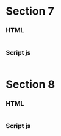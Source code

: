 # Section 7

### HTML
```html

```

### Script js
```js

```

# Section 8

### HTML
```html

```

### Script js
```js

```